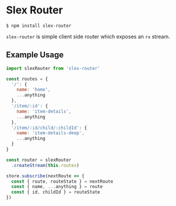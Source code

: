 # Slex Router

```
$ npm install slex-router
```

`slex-router` is simple client side router which exposes an `rx` stream.

## Example Usage

```javascript
import slexRouter from 'slex-router'

const routes = {
  '/': {
    name: 'home',
    ...anything
  },
  '/item/:id': {
    name: 'item-details',
    ...anything
  },
  '/item/:id/child/:childId': {
    name: 'item-details-deep',
    ...anything
  }
}

const router = slexRouter
  .createStream(this.routes)

store.subscribe(nextRoute => {
  const { route, routeState } = nextRoute
  const { name, ...anything } = route
  const { id, childId } = routeState
})
```